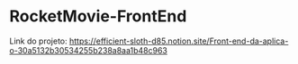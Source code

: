 # RocketMovie-FrontEnd

Link do projeto: https://efficient-sloth-d85.notion.site/Front-end-da-aplica-o-30a5132b30534255b238a8aa1b48c963


